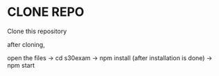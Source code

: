 # CLONE REPO #

Clone this repository

after cloning,

open the files -> cd s30exam -> npm install (after installation is done) -> npm start